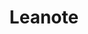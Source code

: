 ---
codehost: https://github.com/leanote/leanote
logohandle: leanote
sort: leanote
title: Leanote
twitter: https://x.com/leanotecom
website: http://leanote.org/
---